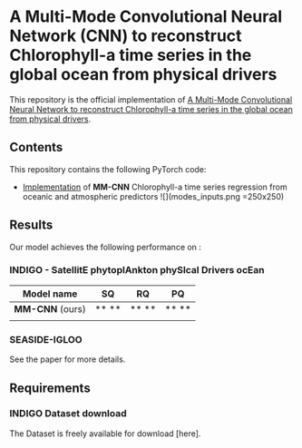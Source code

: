 
# A Multi-Mode Convolutional Neural Network (CNN) to reconstruct Chlorophyll-a time series in the global ocean from physical drivers

This repository is the official implementation of [A Multi-Mode Convolutional Neural Network to reconstruct
Chlorophyll-a time series in the global ocean from physical drivers](). 

## Contents
This repository contains the following PyTorch code:
- [Implementation]() of **MM-CNN** Chlorophyll-a time series regression from oceanic and atmospheric predictors 
![](modes_inputs.png =250x250)

## Results

Our model achieves the following performance on :

### INDIGO - SatellitE phytoplAnkton phySIcal Drivers ocEan


| Model name         | SQ  | RQ | PQ|
| ------------------ |--- | --- |--- |
| **MM-CNN** (ours)      | ** **|** ** |** **|
|  ||     |  |

### SEASIDE-IGLOO

See the paper for more details.


## Requirements

### INDIGO Dataset download
The Dataset is freely available for download [here]. 
